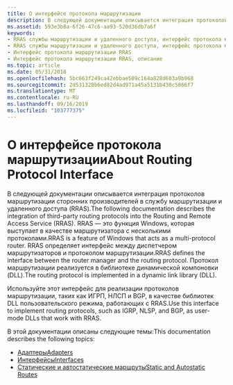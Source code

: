 ```yaml
---
title: О интерфейсе протокола маршрутизации
description: В следующей документации описывается интеграция протоколов маршрутизации сторонних производителей в службу маршрутизации и удаленного доступа (RRAS).
ms.assetid: 593e3b8a-6f26-47c6-aa93-520d36db7a6f
keywords:
- RRAS службы маршрутизации и удаленного доступа, интерфейс протокола маршрутизации
- RRAS службы маршрутизации и удаленного доступа, интерфейс протокола маршрутизации, описание
- Интерфейс протокола маршрутизации RRAS
- Интерфейс протокола маршрутизации RRAS, описание
ms.topic: article
ms.date: 05/31/2018
ms.openlocfilehash: 5bc663f249ca42ebbae509c164a828d603a9b968
ms.sourcegitcommit: 2d531328b6ed82d4ad971a45a5131b430c5866f7
ms.translationtype: MT
ms.contentlocale: ru-RU
ms.lasthandoff: 09/16/2019
ms.locfileid: "103777375"
---
```

# <a name="about-routing-protocol-interface"></a><span data-ttu-id="e9976-107">О интерфейсе протокола маршрутизации</span><span class="sxs-lookup"><span data-stu-id="e9976-107">About Routing Protocol Interface</span></span>

<span data-ttu-id="e9976-108">В следующей документации описывается интеграция протоколов маршрутизации сторонних производителей в службу маршрутизации и удаленного доступа (RRAS).</span><span class="sxs-lookup"><span data-stu-id="e9976-108">The following documentation describes the integration of third-party routing protocols into the Routing and Remote Access Service (RRAS).</span></span> <span data-ttu-id="e9976-109">RRAS — это функция Windows, которая выступает в качестве маршрутизатора с несколькими протоколами.</span><span class="sxs-lookup"><span data-stu-id="e9976-109">RRAS is a feature of Windows that acts as a multi-protocol router.</span></span> <span data-ttu-id="e9976-110">RRAS определяет интерфейс между диспетчером маршрутизаторов и протоколом маршрутизации.</span><span class="sxs-lookup"><span data-stu-id="e9976-110">RRAS defines the interface between the router manager and the routing protocol.</span></span> <span data-ttu-id="e9976-111">Протокол маршрутизации реализуется в библиотеке динамической компоновки (DLL).</span><span class="sxs-lookup"><span data-stu-id="e9976-111">The routing protocol is implemented in a dynamic link library (DLL).</span></span>

<span data-ttu-id="e9976-112">Используйте этот интерфейс для реализации протоколов маршрутизации, таких как ИГРП, НЛСП и BGP, в качестве библиотек DLL пользовательского режима, работающих с RRAS.</span><span class="sxs-lookup"><span data-stu-id="e9976-112">Use this interface to implement routing protocols, such as IGRP, NLSP, and BGP, as user-mode DLLs that work with RRAS.</span></span>

<span data-ttu-id="e9976-113">В этой документации описаны следующие темы:</span><span class="sxs-lookup"><span data-stu-id="e9976-113">This documentation describes the following topics:</span></span>

-   [<span data-ttu-id="e9976-114">Адаптеры</span><span class="sxs-lookup"><span data-stu-id="e9976-114">Adapters</span></span>](adapters.md)
-   [<span data-ttu-id="e9976-115">Интерфейсы</span><span class="sxs-lookup"><span data-stu-id="e9976-115">Interfaces</span></span>](interfaces.md)
-   [<span data-ttu-id="e9976-116">Статические и автостатические маршруты</span><span class="sxs-lookup"><span data-stu-id="e9976-116">Static and Autostatic Routes</span></span>](static-and-autostatic-routes.md)

 

 





